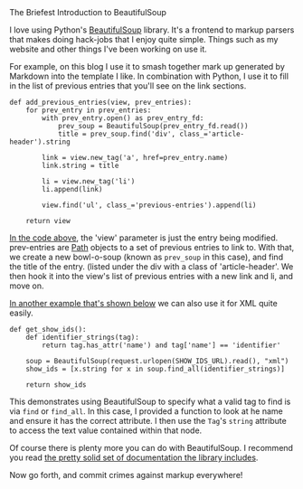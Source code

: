 <div class="article-header">The Briefest Introduction to BeautifulSoup</div>

I love using Python's [BeautifulSoup](http://www.crummy.com/software/BeautifulSoup/bs4/doc/) library. It's a frontend to markup parsers that makes doing hack-jobs that I enjoy quite simple. Things such as my website and other things I've been working on use it.

For example, on this blog I use it to smash together mark up generated by Markdown into the template I like. In combination with Python, I use it to fill in the list of previous entries that you'll see on the link sections.

    def add_previous_entries(view, prev_entries):
        for prev_entry in prev_entries:
            with prev_entry.open() as prev_entry_fd:
                prev_soup = BeautifulSoup(prev_entry_fd.read())
                title = prev_soup.find('div', class_='article-header').string
            
            link = view.new_tag('a', href=prev_entry.name)
            link.string = title
        
            li = view.new_tag('li')
            li.append(link)
        
            view.find('ul', class_='previous-entries').append(li)
        
        return view

[In the code above](https://github.com/pseudoramble/pseudoramble.com/blob/master/blog/src/generate_entry.py), the 'view' parameter is just the entry being modified. prev-entries are [Path](https://docs.python.org/3/library/pathlib.html) objects to a set of previous entries to link to. With that, we create a new bowl-o-soup (known as `prev_soup` in this case), and find the title of the entry. (listed under the div  with a class of 'article-header'. We then hook it into the view's list of previous entries with a new link and li, and move on.

[In another example that's shown below](https://github.com/pseudoramble/listen-to-railroad-earth/blob/master/src/server/collection/collect.py) we can also use it for XML quite easily. 

    def get_show_ids():
        def identifier_strings(tag):
            return tag.has_attr('name') and tag['name'] == 'identifier'
    
        soup = BeautifulSoup(request.urlopen(SHOW_IDS_URL).read(), "xml")
        show_ids = [x.string for x in soup.find_all(identifier_strings)]
         
        return show_ids

This demonstrates using BeautifulSoup to specify what a valid tag to find is via `find` or `find_all`. In this case, I provided a function to look at he name and ensure it has the correct attribute. I then use the `Tag`'s `string` attribute to access the text value contained within that node.

Of course there is plenty more you can do with BeautifulSoup. I recommend you read [the pretty solid set of documentation the library includes](http://www.crummy.com/software/BeautifulSoup/bs4/doc/).

Now go forth, and commit crimes against markup everywhere!

